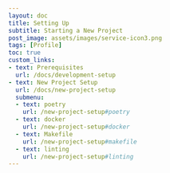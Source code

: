 ```yaml
---
layout: doc
title: Setting Up
subtitle: Starting a New Project
post_image: assets/images/service-icon3.png
tags: [Profile]
toc: true
custom_links:
- text: Prerequisites
  url: /docs/development-setup
- text: New Project Setup
  url: /docs/new-project-setup
  submenu:
  - text: poetry
    url: /new-project-setup#poetry
  - text: docker
    url: /new-project-setup#docker
  - text: Makefile
    url: /new-project-setup#makefile
  - text: linting
    url: /new-project-setup#linting
---
```


